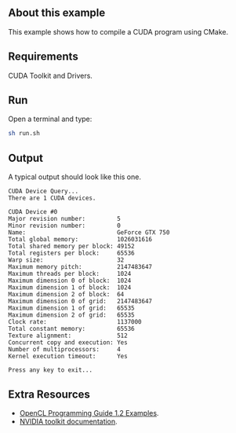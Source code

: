 ## About this example

This example shows how to compile a CUDA program using CMake.

## Requirements

CUDA Toolkit and Drivers. 

## Run

Open a terminal and type:

```bash
sh run.sh
```


## Output

A typical output should look like this one. 

```
CUDA Device Query...
There are 1 CUDA devices.

CUDA Device #0
Major revision number:         5
Minor revision number:         0
Name:                          GeForce GTX 750
Total global memory:           1026031616
Total shared memory per block: 49152
Total registers per block:     65536
Warp size:                     32
Maximum memory pitch:          2147483647
Maximum threads per block:     1024
Maximum dimension 0 of block:  1024
Maximum dimension 1 of block:  1024
Maximum dimension 2 of block:  64
Maximum dimension 0 of grid:   2147483647
Maximum dimension 1 of grid:   65535
Maximum dimension 2 of grid:   65535
Clock rate:                    1137000
Total constant memory:         65536
Texture alignment:             512
Concurrent copy and execution: Yes
Number of multiprocessors:     4
Kernel execution timeout:      Yes

Press any key to exit...

```

## Extra Resources

 * [OpenCL Programming Guide 1.2 Examples](https://github.com/bgaster/opencl-book-samples).
 * [NVIDIA toolkit documentation](https://developer.nvidia.com/cuda-toolkit).



